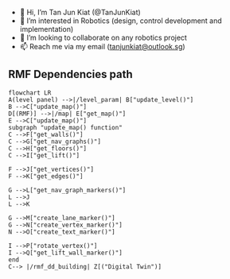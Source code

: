 - 👋 Hi, I’m Tan Jun Kiat (@TanJunKiat)
- 👀 I’m interested in Robotics (design, control development and implementation) 
- 💞️ I’m looking to collaborate on any robotics project
- 📫 Reach me via my email (tanjunkiat@outlook.sg)

<!---
TanJunKiat/TanJunKiat is a ✨ special ✨ repository because its `README.md` (this file) appears on your GitHub profile.
You can click the Preview link to take a look at your changes.
--->

## RMF Dependencies path
```mermaid
flowchart LR
A(level panel) -->|/level_param| B["update_level()"]
B -->C["update_map()"]
D[(RMF)] -->|/map| E["get_map()"]
E -->C["update_map()"]
subgraph "update_map() function"
C -->F["get_walls()"]
C -->G["get_nav_graphs()"]
C -->H["get_floors()"]
C -->I["get_lift()"]

F -->J["get_vertices()"]
F -->K["get_edges()"]

G -->L["get_nav_graph_markers()"]
L -->J
L -->K

G -->M["create_lane_marker()"]
G -->N["create_vertex_marker()"]
N -->O["create_text_marker()"]

I -->P["rotate_vertex()"]
I -->Q["get_lift_wall_marker()"]
end
C--> |/rmf_dd_building| Z[("Digital Twin")]
```
